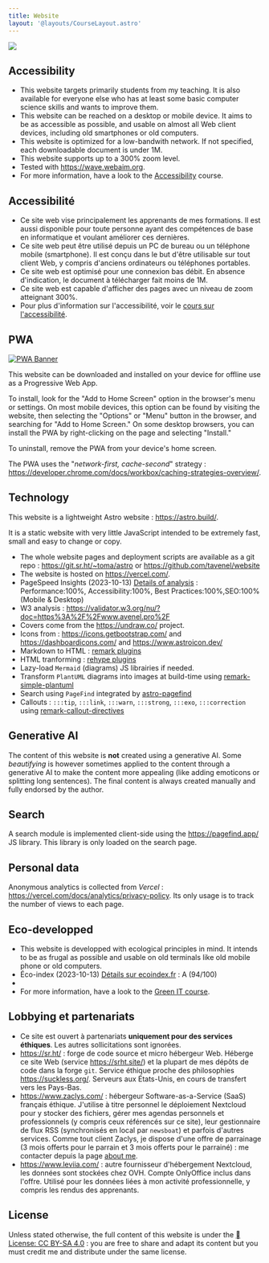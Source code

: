 ```yaml
---
title: Website
layout: '@layouts/CourseLayout.astro'
---
```


![](@assets/undraw/undraw_static-website_x3tn.svg)

## Accessibility

- This website targets primarily students from my teaching. It is also available for everyone else who has at least some basic computer science skills and wants to improve them.
- This website can be reached on a desktop or mobile device. It aims to be as accessible as possible, and usable on almost all Web client devices, including old smartphones or old computers.
- This website is optimized for a low-bandwith network. If not specified, each downloadable document is under 1M.
- This website supports up to a 300% zoom level.
- Tested with <https://wave.webaim.org>.
- For more information, have a look to the [Accessibility][cours-rse] course.

## Accessibilité

- Ce site web vise principalement les apprenants de mes formations. Il est aussi disponible pour toute personne ayant des compétences de base en informatique et voulant améliorer ces dernières.
- Ce site web peut être utilisé depuis un PC de bureau ou un téléphone mobile (smartphone). Il est conçu dans le but d'être utilisable sur tout client Web, y compris d'anciens ordinateurs ou téléphones portables.
- Ce site web est optimisé pour une connexion bas débit. En absence d'indication, le document à télécharger fait moins de 1M.
- Ce site web est capable d'afficher des pages avec un niveau de zoom atteignant 300%.
- Pour plus d'information sur l'accessibilité, voir le [cours sur l'accessibilité][cours-rse].

[cours-rse]: /green-it/

## PWA

[![PWA Banner](@assets/website/pwa-enabled.svg)](https://developer.mozilla.org/en-US/docs/Web/Progressive_web_apps)

This website can be downloaded and installed on your device for offline use as a Progressive Web App.

To install, look for the "Add to Home Screen" option in the browser's menu or settings. On most mobile devices, this option can be found by visiting the website, then selecting the "Options" or "Menu" button in the browser, and searching for "Add to Home Screen." On some desktop browsers, you can install the PWA by right-clicking on the page and selecting "Install."

To uninstall, remove the PWA from your device's home screen.

The PWA uses the "_network-first, cache-second_" strategy : <https://developer.chrome.com/docs/workbox/caching-strategies-overview/>.

## Technology

This website is a lightweight Astro website : <https://astro.build/>.

It is a static website with very little JavaScript intended to be extremely fast, small and easy to change or copy.

- The whole website pages and deployment scripts are available as a git repo : <https://git.sr.ht/~toma/astro> or <https://github.com/tavenel/website>
- The website is hosted on <https://vercel.com/>.
- PageSpeed Insights (2023-10-13) [Details of analysis](https://pagespeed.web.dev/analysis/https-www-avenel-pro-promotions-esgi-esgi-b3-src-linux-lpic-1-html/g9fuj8pwm7?form_factor=desktop) : <span class="green">Performance:100%, Accessibility:100%, Best Practices:100%,SEO:100% (Mobile & Desktop)</span>
- W3 analysis : <https://validator.w3.org/nu/?doc=https%3A%2F%2Fwww.avenel.pro%2F>
- Covers come from the <https://undraw.co/> project.
- Icons from : <https://icons.getbootstrap.com/> and <https://dashboardicons.com/> and <https://www.astroicon.dev/>
- Markdown to HTML : [remark plugins](https://github.com/remarkjs/remark/blob/main/doc/plugins.md#list-of-plugins)
- HTML tranforming : [rehype plugins](https://github.com/rehypejs/rehype/blob/HEAD/doc/plugins.md#list-of-plugins)
- Lazy-load `Mermaid` (diagrams) JS librairies if needed.
- Transform `PlantUML` diagrams into images at build-time using [remark-simple-plantuml](https://github.com/akebifiky/remark-simple-plantuml)
- Search using `PageFind` integrated by [astro-pagefind](https://github.com/shishkin/astro-pagefind/)
- Callouts : `:::tip`, `:::link`, `:::warn`, `:::strong`, `:::exo`, `:::correction` using [remark-callout-directives](https://github.com/Microflash/remark-callout-directives)

## Generative AI

The content of this website is **not** created using a generative AI. Some _beautifying_ is however sometimes applied to the content through a generative AI to make the content more appealing (like adding emoticons or splitting long sentences). The final content is always created manually and fully endorsed by the author.

## Search

A search module is implemented client-side using the <https://pagefind.app/> JS library.
This library is only loaded on the search page.

## Personal data

Anonymous analytics is collected from _Vercel_ : <https://vercel.com/docs/analytics/privacy-policy>. Its only usage is to track the number of views to each page.

## Eco-developped

- This website is developped with ecological principles in mind. It intends to be as frugal as possible and usable on old terminals like old mobile phone or old computers.
- Éco-index (2023-10-13) [Détails sur ecoindex.fr](https://www.ecoindex.fr/resultat/?id=0cba402f-cc0f-4b2d-ad7a-1495a1ccb6d2#score-details) : <span class="green">A (94/100)</span>
- <div id="wcb" class="carbonbadge"></div><script src="/carbonbadge-1.1.3.min.js"  defer></script>
- For more information, have a look to the [Green IT course](/green-it).

## Lobbying et partenariats

- Ce site est ouvert à partenariats **uniquement pour des services éthiques**. Les autres sollicitations sont ignorées.
- <https://sr.ht/> : forge de code source et micro hébergeur Web. Héberge ce site Web (service <https://srht.site/>) et la plupart de mes dépôts de code dans la forge `git`. Service éthique proche des philosophies <https://suckless.org/>. Serveurs aux États-Unis, en cours de transfert vers les Pays-Bas.
- <https://www.zaclys.com/> : hébergeur Software-as-a-Service (SaaS) français éthique. J'utilise à titre personnel le déploiement Nextcloud pour y stocker des fichiers, gérer mes agendas personnels et professionnels (y compris ceux référencés sur ce site), leur gestionnaire de flux RSS (synchronisés en local par `newsboat`) et parfois d'autres services. Comme tout client Zaclys, je dispose d'une offre de parrainage (3 mois offerts pour le parrain et 3 mois offerts pour le parrainé) : me contacter depuis la page [about me](/about).
- <https://www.leviia.com/> : autre fournisseur d'hébergement Nextcloud, les données sont stockées chez OVH. Compte OnlyOffice inclus dans l'offre. Utilisé pour les données liées à mon activité professionnelle, y compris les rendus des apprenants.

## License

Unless stated otherwise, the full content of this website is under the [󰵫  License: CC BY-SA 4.0](http://creativecommons.org/licenses/by-sa/4.0/) : you are free to share and adapt its content but you must credit me and distribute under the same license.


